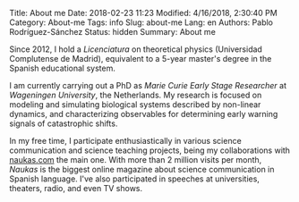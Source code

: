 Title: About me
Date: 2018-02-23 11:23
Modified: 4/16/2018, 2:30:40 PM
Category: About-me
Tags: info
Slug: about-me
Lang: en
Authors: Pablo Rodríguez-Sánchez
Status: hidden
Summary: About me

Since 2012, I hold a _Licenciatura_ on theoretical physics (Universidad Complutense de Madrid), equivalent to a 5-year master's degree in the Spanish educational system.

I am currently carrying out a PhD as _Marie Curie Early Stage Researcher_ at _Wageningen University_, the Netherlands. My research is focused on modeling and simulating biological systems described by non-linear dynamics, and characterizing observables for determining early warning signals of catastrophic shifts.

In my free time, I participate enthusiastically in various science communication and science teaching projects, being my collaborations with [naukas.com](http://fuga.naukas.com) the main one. With more than 2 million visits per month, _Naukas_ is the biggest online magazine about science communication in Spanish language. I've also participated in speeches at universities, theaters, radio, and even TV shows.
